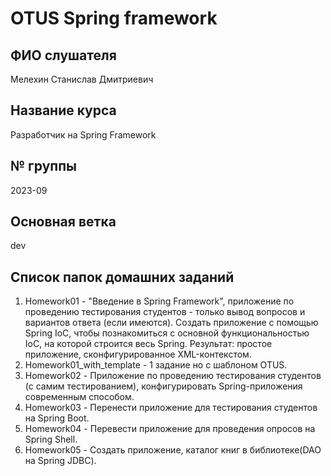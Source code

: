 # OTUS Spring framework 

## ФИО слушателя
Мелехин Станислав Дмитриевич

## Название курса
Разработчик на Spring Framework

## № группы
2023-09

## Основная ветка
dev

## Список папок домашних заданий
1. Homework01 - "Введение в Spring Framework", приложение по проведению тестирования студентов - только вывод вопросов и вариантов ответа (если имеются). Создать приложение с помощью Spring IoC, чтобы познакомиться с основной функциональностью IoC, на которой строится весь Spring.
   Результат: простое приложение, сконфигурированное XML-контекстом.
2. Homework01_with_template - 1 задание но с шаблоном OTUS.
3. Homework02 - Приложение по проведению тестирования студентов (с самим тестированием), конфигурировать Spring-приложения современным способом.
4. Homework03 - Перенести приложение для тестирования студентов на Spring Boot.
5. Homework04 - Перевести приложение для проведения опросов на Spring Shell.
6. Homework05 - Создать приложение, каталог книг в библиотеке(DAO на Spring JDBC).

